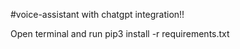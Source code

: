 #voice-assistant with chatgpt integration!!

Open terminal and run     pip3 install -r requirements.txt
